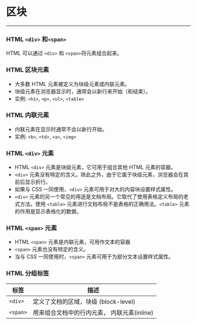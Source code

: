 # 区块
---

### HTML `<div>` 和`<span>`

HTML 可以通过 `<div>` 和 `<span>`将元素组合起来。

### HTML 区块元素

- 大多数 HTML 元素被定义为块级元素或内联元素。
- 块级元素在浏览器显示时，通常会以新行来开始（和结束）。
- 实例: `<h1>`, `<p>`, `<ul>`, `<table>`

### HTML 内联元素

- 内联元素在显示时通常不会以新行开始。
- 实例: `<b>`, `<td>`, `<a>`, `<img>`

### HTML `<div>` 元素

- HTML `<div>` 元素是块级元素，它可用于组合其他 HTML 元素的容器。
- `<div>` 元素没有特定的含义。除此之外，由于它属于块级元素，浏览器会在其前后显示折行。
- 如果与 CSS 一同使用，`<div>` 元素可用于对大的内容块设置样式属性。
- `<div>` 元素的另一个常见的用途是文档布局。它取代了使用表格定义布局的老式方法。使用 `<table>` 元素进行文档布局不是表格的正确用法。`<table>` 元素的作用是显示表格化的数据。

### HTML `<span>` 元素

- HTML `<span>` 元素是内联元素，可用作文本的容器
- `<span>` 元素也没有特定的含义。
- 当与 CSS 一同使用时，`<span>` 元素可用于为部分文本设置样式属性。

### HTML 分组标签

|标签			|描述																				|
|----			|----																				|
|`<div>`	|定义了文档的区域，块级 (block-level)				|
|`<span>`	|用来组合文档中的行内元素， 内联元素(inline)	|
